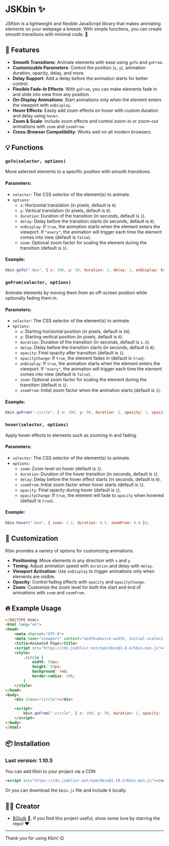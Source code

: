 
# JSKbin ✨

JSKbin is a lightweight and flexible JavaScript library that makes animating elements on your webpage a breeze. With simple functions, you can create smooth transitions with minimal code. 🌟

## 🚀 Features

- **Smooth Transitions**: Animate elements with ease using `goTo` and `goFrom`.
- **Customizable Parameters**: Control the position (`x`, `y`), animation duration, opacity, delay, and more.
- **Delay Support**: Add a delay before the animation starts for better control.
- **Flexible Fade-In Effects**: With `goFrom`, you can make elements fade in and slide into view from any position.
- **On-Display Animations**: Start animations only when the element enters the viewport with `onDisplay`.
- **Hover Effects**: Easily add zoom effects on hover with custom duration and delay using `hover`.
- **Zoom & Scale**: Include zoom effects and control zoom-in or zoom-out animations with `zoom` and `zoomFrom`.
- **Cross-Browser Compatibility**: Works well on all modern browsers.

## 💡  Functions

### `goTo(selector, options)`
Move selected elements to a specific position with smooth transitions.

#### Parameters:
- `selector`: The CSS selector of the element(s) to animate.
- `options`:
  - `x`: Horizontal translation (in pixels, default is `0`).
  - `y`: Vertical translation (in pixels, default is `0`).
  - `duration`: Duration of the transition (in seconds, default is `1`).
  - `delay`: Delay before the transition starts (in seconds, default is `0`).
  - `onDisplay`: If `true`, the animation starts when the element enters the viewport. If `"every"`, the animation will trigger each time the element comes into view (default is `false`).
  - `zoom`: Optional zoom factor for scaling the element during the transition (default is `1`).

#### Example:
```javascript
kbin.goTo(".box", { x: 100, y: 50, duration: 2, delay: 1, onDisplay: true });
```

### `goFrom(selector, options)`
Animate elements by moving them from an off-screen position while optionally fading them in.

#### Parameters:
- `selector`: The CSS selector of the element(s) to animate.
- `options`:
  - `x`: Starting horizontal position (in pixels, default is `50`).
  - `y`: Starting vertical position (in pixels, default is `0`).
  - `duration`: Duration of the transition (in seconds, default is `1.5`).
  - `delay`: Delay before the transition starts (in seconds, default is `0`).
  - `opacity`: Final opacity after transition (default is `1`).
  - `opacityChange`: If `true`, the element fades in (default is `true`).
  - `onDisplay`: If `true`, the animation starts when the element enters the viewport. If `"every"`, the animation will trigger each time the element comes into view (default is `false`).
  - `zoom`: Optional zoom factor for scaling the element during the transition (default is `1`).
  - `zoomFrom`: Initial zoom factor when the animation starts (default is `1`).

#### Example:
```javascript
kbin.goFrom(".circle", { x: 100, y: 50, duration: 2, opacity: 1, opacityChange: true, onDisplay: true });
```

### `hover(selector, options)`
Apply hover effects to elements such as zooming in and fading.

#### Parameters:
- `selector`: The CSS selector of the element(s) to animate.
- `options`:
  - `zoom`: Zoom level on hover (default is `1`).
  - `duration`: Duration of the hover transition (in seconds, default is `1`).
  - `delay`: Delay before the hover effect starts (in seconds, default is `0`).
  - `zoomFrom`: Initial zoom factor when hover starts (default is `1`).
  - `opacity`: Final opacity during hover (default is `1`).
  - `opacityChange`: If `true`, the element will fade to `opacity` when hovered (default is `true`).

#### Example:
```javascript
kbin.hover(".box", { zoom: 1.2, duration: 0.5, zoomFrom: 0.8 });
```

## 🎨 Customization

Kbin provides a variety of options for customizing animations:

- **Positioning**: Move elements in any direction with `x` and `y`.
- **Timing**: Adjust animation speed with `duration` and delay with `delay`.
- **Viewport Activation**: Use `onDisplay` to trigger animations only when elements are visible.
- **Opacity**: Control fading effects with `opacity` and `opacityChange`.
- **Zoom**: Customize the zoom level for both the start and end of animations with `zoom` and `zoomFrom`.

## 🔥 Example Usage

```html
<!DOCTYPE html>
<html lang="en">
<head>
    <meta charset="UTF-8">
    <meta name="viewport" content="width=device-width, initial-scale=1.0">
    <title>Animated Page</title>
    <script src="https://cdn.jsdelivr.net/npm/kbin@1.8.4/kbin.min.js"></script>
    <style>
        .circle {
            width: 50px;
            height: 50px;
            background: red;
            border-radius: 50%;
        }
    </style>
</head>
<body>
    <div class="circle"></div>

    <script>
        kbin.goFrom(".circle", { x: 100, y: 50, duration: 2, opacity: 1, opacityChange: true, onDisplay: true });
    </script>
</body>
</html>
```

## 📦 Installation

### Last version: 1.10.5
You can add Kbin to your project via a CDN:

```html
<script src="https://cdn.jsdelivr.net/npm/kbin@1.10.5/kbin.min.js"></script>
```

Or you can download the `kbin.js` file and include it locally.

## 👨‍💻 Creator

- [BGtulk](https://github.com/BGtulk-on) 🚀. If you find this project useful, show some love by starring the repo! ❤️

---

Thank you for using Kbin! 😉
